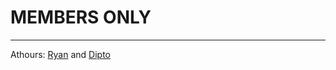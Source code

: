 # MEMBERS ONLY

---

Athours: [Ryan](https://github.com/rvvergara) and [Dipto](https://github.com/dipto0321)
